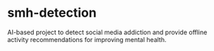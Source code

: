 # smh-detection
AI-based project to detect social media addiction and provide offline activity recommendations for improving mental health.
